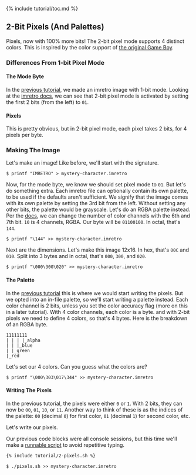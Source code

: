 {% include tutorial/toc.md %}

## 2-Bit Pixels (And Palettes)

Pixels, now with 100% more bits! The 2-bit pixel mode supports 4 distinct
colors. This is inspired by the color support of
[the original Game Boy][Game Boy specs].

### Differences From 1-bit Pixel Mode

#### The Mode Byte

In the [previous tutorial], we made an imretro image with 1-bit mode. Looking
at the [imretro docs][mode byte docs], we can see that 2-bit pixel mode is
activated by setting the first 2 bits (from the left) to `01`.

#### Pixels

This is pretty obvious, but in 2-bit pixel mode, each pixel takes 2 bits, for 4
pixels per byte.

### Making The Image

Let's make an image! Like before, we'll start with the signature.

```console
$ printf "IMRETRO" > mystery-character.imretro
```

Now, for the mode byte, we know we should set pixel mode to `01`. But let's do
something extra. Each imretro file can optionally contain its own palette, to
be used if the defaults aren't sufficient. We signify that the image comes with
its own palette by setting the 3rd bit from the left. Without setting any other
bits, the palette would be grayscale. Let's do an RGBA palette instead. Per the
[docs][mode byte docs], we can change the number of color channels with the 6th
and 7th bit. `10` is 4 channels, RGBA. Our byte will be `01100100`. In
octal, that's `144`.

```console
$ printf "\144" >> mystery-character.imretro
```

Next are the dimensions. Let's make this image 12x16. In hex, that's `00C` and
`010`. Split into 3 bytes and in octal, that's `000`, `300`, and `020`.

```console
$ printf "\000\300\020" >> mystery-character.imretro
```

#### The Palette

In the [previous tutorial] this is where we would start writing the pixels. But
we opted into an in-file palette, so we'll start writing a palette instead.
Each color channel is 2 bits, unless you set the color accuracy flag (more on
this in a later tutorial). With 4 color channels, each color is a byte. and
with 2-bit pixels we need to define 4 colors, so that's 4 bytes. Here is the
breakdown of an RGBA byte.
```
11111111
| | | |_alpha
| | |_blue
| |_green
|_red
```

Let's set our 4 colors. Can you guess what the colors are?

```console
$ printf "\000\303\017\344" >> mystery-character.imretro
```

#### Writing The Pixels

In the previous tutorial, the pixels were either `0` or `1`. With 2 bits, they
can now be `00`, `01`, `10`, or `11`. Another way to think of these is as the
indices of the palette: `00` (decimal `0`) for first color, `01` (decimal `1`)
for second color, etc.

Let's write our pixels.

Our previous code blocks were all console sessions, but this time we'll make a
[runnable script][pixel-script] to avoid repetitive typing.

```bash
{% include tutorial/2-pixels.sh %}
```

```console
$ ./pixels.sh >> mystery-character.imretro
```

[Game Boy specs]: https://en.wikipedia.org/wiki/Game_Boy#Technical_specifications
[mode byte docs]: https://github.com/imretro/imretro#mode-byte
[pixel-script]: /assets/tutorial/2-pixels.sh
[previous tutorial]: ./1
